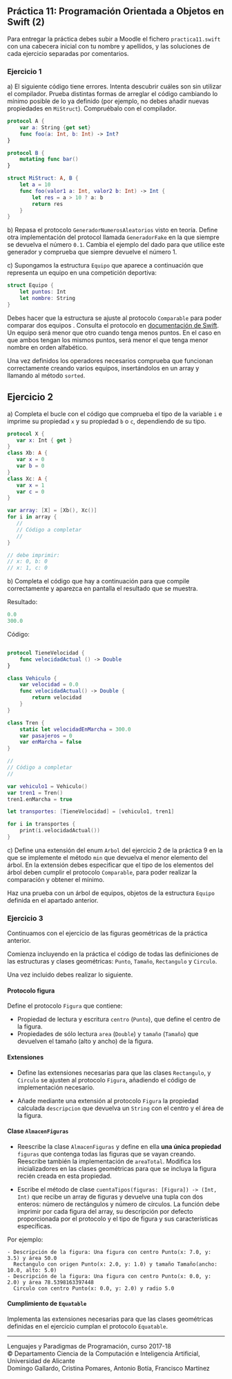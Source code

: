 ## Práctica 11: Programación Orientada a Objetos en Swift (2)

Para entregar la práctica debes subir a Moodle el fichero
`practica11.swift` con una cabecera inicial con tu nombre y apellidos,
y las soluciones de cada ejercicio separadas por comentarios.


### Ejercicio 1 ###

a) El siguiente código tiene errores. Intenta descubrir cuáles son sin
utilizar el compilador. Prueba distintas formas de arreglar el código
cambiando lo mínimo posible de lo ya definido (por ejemplo, no debes
añadir nuevas propiedades en `MiStruct`). Compruébalo con el compilador.

```swift
protocol A {
    var a: String {get set}
    func foo(a: Int, b: Int) -> Int?
}

protocol B {
    mutating func bar()
}

struct MiStruct: A, B {
    let a = 10
    func foo(valor1 a: Int, valor2 b: Int) -> Int {
        let res = a > 10 ? a: b
        return res
    }
}
```

b) Repasa el protocolo `GeneradorNumerosAleatorios` visto en
teoría. Define otra implementación del protocol llamada
`GeneradorFake` en la que siempre se devuelva el número `0.1`. Cambia
el ejemplo del dado para que utilice este generador y comprueba que
siempre devuelve el número 1.

c) Supongamos la estructura `Equipo` que aparece a continuación que
representa un equipo en una competición deportiva: 

```swift
struct Equipo {
    let puntos: Int
    let nombre: String
}
```

Debes hacer que la estructura se ajuste al protocolo `Comparable` para
poder comparar dos equipos . Consulta el protocolo en [documentación
de
Swift](https://developer.apple.com/documentation/swift/comparable). Un
equipo será menor que otro cuando tenga menos puntos. En el caso en
que ambos tengan los mismos puntos, será menor el que tenga menor
nombre en orden alfabético.

Una vez definidos los operadores necesarios comprueba que funcionan
correctamente creando varios equipos, insertándolos en un array y
llamando al método `sorted`.


## Ejercicio 2 ##


a) Completa el bucle con el código que comprueba el tipo de la variable
`i` e imprime su propiedad `x` y su propiedad `b` o `c`, dependiendo
de su tipo.

```swift
protocol X {
   var x: Int { get }
}
class Xb: A {
   var x = 0
   var b = 0
}
class Xc: A {
   var x = 1
   var c = 0
}

var array: [X] = [Xb(), Xc()]
for i in array {
   //
   // Código a completar
   //
}

// debe imprimir:
// x: 0, b: 0
// x: 1, c: 0
```

b) Completa el código que hay a continuación para que compile
correctamente y aparezca en pantalla el resultado que se muestra.

Resultado:

```swift
0.0
300.0
```

Código:

```swift

protocol TieneVelocidad {
    func velocidadActual () -> Double
}

class Vehiculo {
    var velocidad = 0.0
    func velocidadActual() -> Double {
        return velocidad
    }
}

class Tren {
    static let velocidadEnMarcha = 300.0
    var pasajeros = 0
    var enMarcha = false
}

//
// Código a completar
//

var vehiculo1 = Vehiculo()
var tren1 = Tren()
tren1.enMarcha = true

let transportes: [TieneVelocidad] = [vehiculo1, tren1]

for i in transportes {
    print(i.velocidadActual())
}
```

c) Define una extensión del enum `Arbol` del ejercicio 2 de la
práctica 9 en la que se implemente el método `min` que devuelva el
menor elemento del árbol. En la extensión debes especificar que el
tipo de los elementos del árbol deben cumplir el protocolo
`Comparable`, para poder realizar la comparación y obtener el mínimo.

Haz una prueba con un árbol de equipos, objetos de la estructura `Equipo`
definida en el apartado anterior.


### Ejercicio 3

Continuamos con el ejercicio de las figuras geométricas de la
práctica anterior.

Comienza incluyendo en la práctica el código de todas las definiciones
de las estructuras y clases geométricas: `Punto`, `Tamaño`,
`Rectangulo` y `Circulo`.

Una vez incluido debes realizar lo siguiente.


#### Protocolo figura

Define el protocolo `Figura` que contiene:

- Propiedad de lectura y escritura `centro` (`Punto`), que define el
  centro de la figura.
- Propiedades de sólo lectura `area` (`Double`) y `tamaño` (`Tamaño`)
  que devuelven el tamaño (alto y ancho) de la figura.


#### Extensiones

- Define las extensiones necesarias para que las clases `Rectangulo`,
y `Circulo` se ajusten al protocolo `Figura`, añadiendo el
código de implementación necesario.

- Añade mediante una extensión al protocolo `Figura` la propiedad
  calculada `descripcion` que devuelva un `String` con el centro y el
  área de la figura.

#### Clase `AlmacenFiguras`

- Reescribe la clase `AlmacenFiguras` y define en ella **una única
propiedad** `figuras` que contenga todas las figuras que se vayan
creando. Reescribe también la implementación de `areaTotal`. Modifica
los inicializadores en las clases geométricas para que se incluya la
figura recién creada en esta propiedad.

- Escribe el método de clase `cuentaTipos(figuras: [Figura]) -> (Int, Int)`
que recibe un array de figuras y devuelve una tupla con dos enteros:
número de rectángulos y número de círculos. La
función debe imprimir por cada figura del array, su descripción
por defecto proporcionada por el protocolo y el tipo de figura y sus
características específicas.

Por ejemplo:

```
- Descripción de la figura: Una figura con centro Punto(x: 7.0, y: 3.5) y área 50.0
  Rectangulo con origen Punto(x: 2.0, y: 1.0) y tamaño Tamaño(ancho: 10.0, alto: 5.0)
- Descripción de la figura: Una figura con centro Punto(x: 0.0, y: 2.0) y área 78.5398163397448
  Circulo con centro Punto(x: 0.0, y: 2.0) y radio 5.0
```

#### Cumplimiento de `Equatable`

Implementa las extensiones necesarias para que las clases geométricas
definidas en el ejercicio cumplan el protocolo `Equatable`.



----

Lenguajes y Paradigmas de Programación, curso 2017-18  
© Departamento Ciencia de la Computación e Inteligencia Artificial, Universidad de Alicante  
Domingo Gallardo, Cristina Pomares, Antonio Botía, Francisco Martínez

